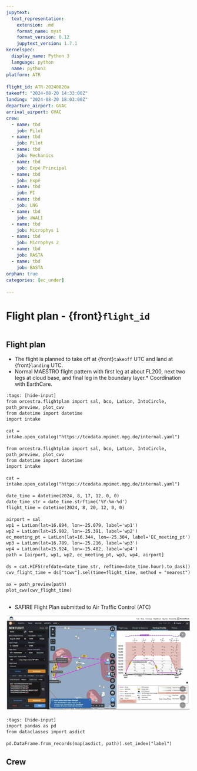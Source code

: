 ```yaml
---
jupytext:
  text_representation:
    extension: .md
    format_name: myst
    format_version: 0.12
    jupytext_version: 1.7.1
kernelspec:
  display_name: Python 3
  language: python
  name: python3
platform: ATR

flight_id: ATR-20240820a
takeoff: "2024-08-20 14:33:00Z"
landing: "2024-08-20 18:03:00Z"
departure_airport: GVAC
arrival_airport: GVAC
crew:
  - name: tbd
    job: Pilot
  - name: tbd
    job: Pilot
  - name: tbd
    job: Mechanics
  - name: tbd
    job: Expé Principal
  - name: tbd
    job: Expé 
  - name: tbd
    job: PI
  - name: tbd
    job: LNG
  - name: tbd
    job: aWALI
  - name: tbd
    job: Microphys 1
  - name: tbd
    job: Microphys 2
  - name: tbd
    job: RASTA
  - name: tbd
    job: BASTA
orphan: true
categories: [ec_under]

---
```


# Flight plan - {front}`flight_id`

```{badges}
```

## Flight plan
* The flight is planned to take off at {front}`takeoff` UTC and land at {front}`landing` UTC.
* Normal MAESTRO flight pattern with first leg at about FL200, next two legs at cloud base, and final leg in the boundary layer.* Coordination with EarthCare. 
```{code-cell} python3
:tags: [hide-input]
from orcestra.flightplan import sal, bco, LatLon, IntoCircle, path_preview, plot_cwv
from datetime import datetime
import intake

cat = intake.open_catalog("https://tcodata.mpimet.mpg.de/internal.yaml")

from orcestra.flightplan import sal, bco, LatLon, IntoCircle, path_preview, plot_cwv
from datetime import datetime
import intake

cat = intake.open_catalog("https://tcodata.mpimet.mpg.de/internal.yaml")

date_time = datetime(2024, 8, 17, 12, 0, 0)
date_time_str = date_time.strftime('%Y-%m-%d')
flight_time = datetime(2024, 8, 20, 12, 0, 0)

airport = sal
wp1 = LatLon(lat=16.894, lon=-25.079, label='wp1')
wp2 = LatLon(lat=15.902, lon=-25.391, label='wp2')
ec_meeting_pt = LatLon(lat=16.344, lon=-25.304, label='EC_meeting_pt')
wp3 = LatLon(lat=16.789, lon=-25.216, label='wp3')
wp4 = LatLon(lat=15.924, lon=-25.482, label='wp4')
path = [airport, wp1, wp2, ec_meeting_pt, wp3, wp4, airport]

ds = cat.HIFS(refdate=date_time_str, reftime=date_time.hour).to_dask()
cwv_flight_time = ds["tcwv"].sel(time=flight_time, method = "nearest")

ax = path_preview(path)
plot_cwv(cwv_flight_time)


```
<!-- ![Flight Levels](./LEVELS-ATR-20240820a.jpg) -->

* SAFIRE Flight Plan submitted to Air Traffic Control (ATC)

![Page 1](./SAFIRE-ATR-20240820a.jpg)

```{code-cell} python3
:tags: [hide-input]
import pandas as pd
from dataclasses import asdict

pd.DataFrame.from_records(map(asdict, path)).set_index("label")
```

## Crew

```{crew}
```